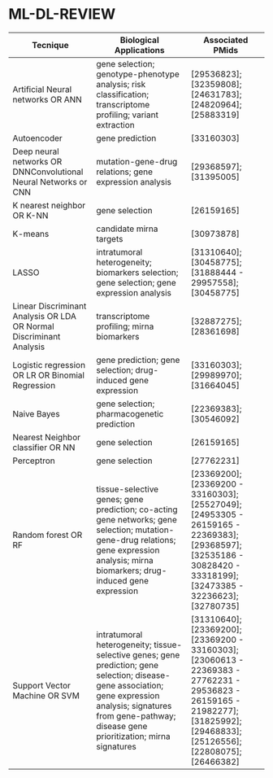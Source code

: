 # ML-DL-REVIEW
<table class="tg">
<thead>
  <tr>
    <th class="tg-0pky">Tecnique</th>
    <th class="tg-0pky">Biological Applications</th>
    <th class="tg-0pky">Associated PMids</th>
  </tr>
</thead>
<tbody>
  <tr>
    <td class="tg-0pky">Artificial Neural networks OR ANN</td>
    <td class="tg-0pky">gene selection; genotype-phenotype analysis; risk classification; transcriptome profiling; variant extraction</td>
    <td class="tg-0pky">[29536823]; [32359808]; [24631783]; [24820964]; [25883319]</td>
  </tr>
  <tr>
    <td class="tg-0pky">Autoencoder</td>
    <td class="tg-0pky">gene prediction</td>
    <td class="tg-0pky">[33160303]</td>
  </tr>
  <tr>
    <td class="tg-0pky">Deep neural networks OR DNNConvolutional Neural Networks or CNN</td>
    <td class="tg-0pky">mutation-gene-drug relations; gene expression analysis</td>
    <td class="tg-0pky">[29368597]; [31395005]</td>
  </tr>
  <tr>
    <td class="tg-0pky">K nearest neighbor OR K-NN</td>
    <td class="tg-0pky">gene selection</td>
    <td class="tg-0pky">[26159165]</td>
  </tr>
  <tr>
    <td class="tg-0pky">K-means</td>
    <td class="tg-0pky">candidate mirna targets</td>
    <td class="tg-0pky">[30973878]</td>
  </tr>
  <tr>
    <td class="tg-0pky">LASSO</td>
    <td class="tg-0pky">intratumoral heterogeneity; biomarkers selection; gene selection; gene expression analysis</td>
    <td class="tg-0pky">[31310640]; [30458775]; [31888444 - 29957558]; [30458775]</td>
  </tr>
  <tr>
    <td class="tg-0pky">Linear Discriminant Analysis OR LDA OR Normal Discriminant Analysis</td>
    <td class="tg-0pky">transcriptome profiling; mirna biomarkers</td>
    <td class="tg-0pky">[32887275]; [28361698]</td>
  </tr>
  <tr>
    <td class="tg-0pky">Logistic regression OR LR OR Binomial Regression</td>
    <td class="tg-0pky">gene prediction; gene selection; drug-induced gene expression</td>
    <td class="tg-0pky">[33160303]; [29989970]; [31664045]</td>
  </tr>
  <tr>
    <td class="tg-0pky">Naive Bayes</td>
    <td class="tg-0pky">gene selection; pharmacogenetic prediction</td>
    <td class="tg-0pky">[22369383]; [30546092]</td>
  </tr>
  <tr>
    <td class="tg-0pky">Nearest Neighbor classifier OR NN</td>
    <td class="tg-0pky">gene selection</td>
    <td class="tg-0pky">[26159165]</td>
  </tr>
  <tr>
    <td class="tg-0pky">Perceptron</td>
    <td class="tg-0pky">gene selection</td>
    <td class="tg-0pky">[27762231]</td>
  </tr>
  <tr>
    <td class="tg-0pky">Random forest OR RF</td>
    <td class="tg-0pky">tissue-selective genes; gene prediction; co-acting gene networks; gene selection; mutation-gene-drug relations; gene expression analysis; mirna biomarkers; drug-induced gene expression</td>
    <td class="tg-0pky">[23369200]; [23369200 - 33160303]; [25527049]; [24953305 - 26159165 - 22369383]; [29368597]; [32535186 - 30828420 - 33318199]; [32473385 - 32236623]; [32780735]</td>
  </tr>
  <tr>
    <td class="tg-0pky">Support Vector Machine OR SVM</td>
    <td class="tg-0pky">intratumoral heterogeneity; tissue-selective genes; gene prediction; gene selection; disease-gene association; gene expression analysis; signatures from gene-pathway; disease gene prioritization; mirna signatures</td>
    <td class="tg-0pky">[31310640]; [23369200]; [23369200 - 33160303]; [23060613 - 22369383 - 27762231 - 29536823 - 26159165 - 21982277]; [31825992]; [29468833]; [25126556]; [22808075]; [26466382]</td>
  </tr>
</tbody>
</table>
